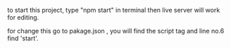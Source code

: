 to start this project,
type "npm start" in terminal then live server will work for editing.

for change this go to pakage.json , you will find the script tag and line no.6 find 'start'.